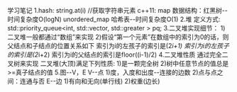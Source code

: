 学习笔记
1.hash:
string.at(i) //获取字符串元素
c++11: map 数据结构：红黑树--时间复杂度O(logN)
       unordered_map 哈希表--时间复杂度O(1)
2.堆
定义方式:
std::priority_queue<int, std::vector<int>, std::greater<int> > pq;
3.二叉堆实现细节：
	1)二叉堆一般都通过“数组”来实现
	2)假设“第一个元素”在数组中的索引为0的话，则父结点和子结点的位置关系如下
	索引为i的左孩子的索引是(2*i+1)
	索引为i的左孩子的索引是(2*i+2)
	索引为i的父结点的索引是floor((i-1)/2)
4.二叉堆性质
通过完全二叉树来实现
二叉堆(大顶)满足下列性质:
	1)是一颗完全树
	2)树中任意节点的值总是>=真子结点的值
5.图--V，E
	V--点
	1)度，入度和出度--连接的边数
	2)点与点之间：连通与否
	E--边
	1)有向和无向(单行线)
	2)权重(边长)
     
